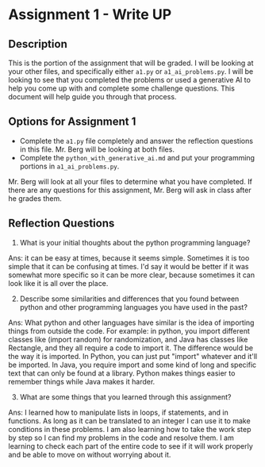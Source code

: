 # Assignment 1 - Write UP

## Description
This is the portion of the assignment that will be graded.  I will be looking at your other files, and specifically either `a1.py` or `a1_ai_problems.py`.  I will be looking to see that you completed the problems or used a generative AI to help you come up with and complete some challenge questions.  This document will help guide you through that process.

## Options for Assignment 1
- Complete the `a1.py` file completely and answer the reflection questions in this file.  Mr. Berg will be looking at both files.
- Complete the `python_with_generative_ai.md` and put your programming portions in `a1_ai_problems.py`.

Mr. Berg will look at all your files to determine what you have completed.  If there are any questions for this assignment, Mr. Berg will ask in class after he grades them.


## Reflection Questions

1. What is your initial thoughts about the python programming language?

Ans: it can be easy at times, because it seems simple. Sometimes it is too simple that it can be confusing at times. I'd say it would be better if it was somewhat more specific so it can be more clear, because sometimes it can look like it is all over the place.

2. Describe some similarities and differences that you found between python and other programming languages you have used in the past?

Ans: What python and other languages have similar is the idea of importing things from outside the code. For example: in python, you import different classes like (import random) for randomization, and Java has classes like Rectangle, and they all require a code to import it. The difference would be the way it is imported. In Python, you can just put "import" whatever and it'll be imported. In Java, you require import and some kind of long and specific text that can only be found at a library. Python makes things easier to remember things while Java makes it harder.

3. What are some things that you learned through this assignment?

Ans: I learned how to manipulate lists in loops, if statements, and in functions. As long as it can be translated to an integer I can use it to make conditions in these problems. I am also learning how to take the work step by step so I can find my problems in the code and resolve them. I am learning to check each part of the entire code to see if it will work properly and be able to move on without worrying about it.